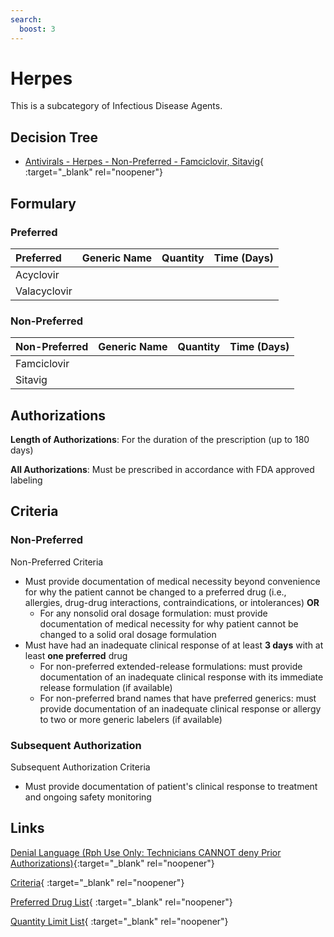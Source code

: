 ```yaml
---
search:
  boost: 3
---
```


# Herpes

This is a subcategory of Infectious Disease Agents.

## Decision Tree

- [Antivirals - Herpes - Non-Preferred - Famciclovir, Sitavig](https://forms.office.com/Pages/ResponsePage.aspx?id=nPhjxpvvj0G9PUHkbAzgaN9UYz8EqmlIs3_TYn4TbXBURFQ1V1M0OVZBUFJUWVFTQzNSNzRaMDVKOSQlQCN0PWcu){ :target="_blank" rel="noopener"}

## Formulary

### Preferred

| Preferred    | Generic Name | Quantity | Time (Days) |
| :----------- | :----------- | :------: | :---------: |
| Acyclovir    |              |          |             |
| Valacyclovir |              |          |             |

### Non-Preferred

| Non-Preferred | Generic Name | Quantity | Time (Days) |
| :------------ | :----------- | :------: | :---------: |
| Famciclovir   |              |          |             |
| Sitavig       |              |          |             |

## Authorizations

**Length of Authorizations**: For the duration of the prescription (up to 180 days)

**All Authorizations**: Must be prescribed in accordance with FDA approved labeling

## Criteria

### Non-Preferred

Non-Preferred Criteria

- Must provide documentation of medical necessity beyond convenience for why the patient cannot be changed to a preferred drug (i.e., allergies, drug-drug interactions, contraindications, or intolerances) **OR**
    - For any nonsolid oral dosage formulation: must provide documentation of medical necessity for why patient cannot be changed to a solid oral dosage formulation
- Must have had an inadequate clinical response of at least **3 days** with at least **one preferred** drug
    - For non-preferred extended-release formulations: must provide documentation of an inadequate clinical response with its immediate release formulation (if available)
    - For non-preferred brand names that have preferred generics: must provide documentation of an inadequate clinical response or allergy to two or more generic labelers (if available)

### Subsequent Authorization

Subsequent Authorization Criteria

- Must provide documentation of patient's clinical response to treatment and ongoing safety monitoring

## Links

[Denial Language (Rph Use Only: Technicians CANNOT deny Prior Authorizations)](https://mygainwell-my.sharepoint.com.mcas.ms/:w:/r/personal/rachel_carpenter_gainwelltechnologies_com/_layouts/15/Doc.aspx?sourcedoc=%7BCD777F63-7F18-4713-8D6A-B043BEE631F5%7D&file=Denial%20Language%20Updated%2009112023.docx&action=embedview&mobileredirect=true&wdStartOn=78&cid=f4472ece-6d4f-4694-b0c5-c150a2f53fea){:target="_blank" rel="noopener"} 

[Criteria](https://spbm.medicaid.ohio.gov/SPDocumentLibrary/DocumentLibrary/UPDL/UPDL%20criteria%20effective%2001.01.2024.pdf#page=84){ :target="_blank" rel="noopener"}

[Preferred Drug List](https://spbm.medicaid.ohio.gov/SPDocumentLibrary/DocumentLibrary/UPDL/UPDL%20effective%2001.01.2024.pdf#page=27){ :target="_blank" rel="noopener"}

[Quantity Limit List](https://spbm.medicaid.ohio.gov/SPDocumentLibrary/DocumentLibrary/UPDL/Quantity%20Limits.pdf){ :target="_blank" rel="noopener"}

